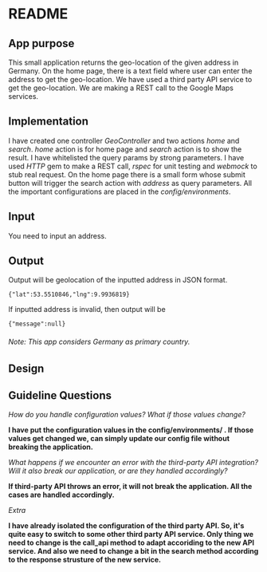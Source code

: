 # README

## App purpose
This small application returns the geo-location of the given address in Germany.
On the home page, there is a text field where user can enter the address to get the geo-location.
We have used a third party API service to get the geo-location. We are making a REST call to the Google Maps services.

## Implementation
I have created one controller *GeoController* and two actions *home* and *search*. *home* action is for home page and *search* action is to show the result. I have whitelisted the query params by strong parameters. I have used *HTTP* gem to make a REST call, *rspec* for unit testing and *webmock* to stub real request. On the home page there is a small form  whose submit button will trigger the search action with *address* as query parameters. All the important configurations are placed in the *config/environments*.

## Input
You need to input an address.

## Output
Output will be geolocation of the inputted address in JSON format.

`{"lat":53.5510846,"lng":9.9936819}`

If inputted address is invalid, then output will be 

`{"message":null}`

###### Note: This app considers Germany as primary country.

## Design

## Guideline Questions

*How do you handle configuration values? What if those values change?*

**I have put the configuration values in the config/environments/ . If those values get changed we, can simply update our config file without breaking the application.**

*What happens if we encounter an error with the third-party API integration? Will it
also break our application, or are they handled accordingly?*

**If third-party API throws an error, it will not break the application. All the cases are handled accordingly.**

*Extra*

**I have already isolated the configuration of the third party API. So, it's quite easy to switch to some other third party API service. Only thing we need to change is the call_api method to adapt accoriding to the new API service. And also we need to change a bit in the search method according to the response strusture of the new service.**


